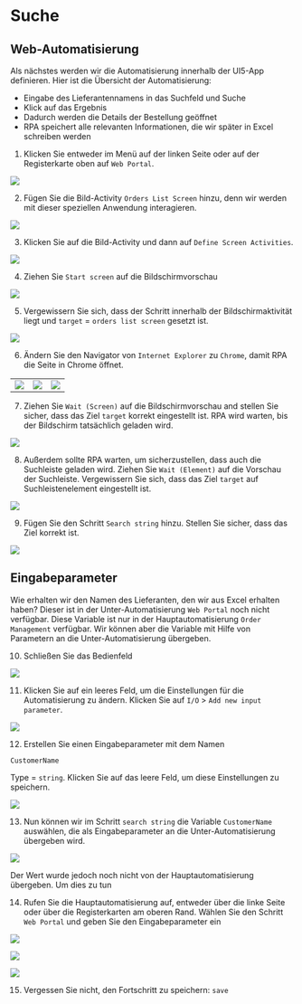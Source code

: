 # Suche


## Web-Automatisierung

Als nächstes werden wir die Automatisierung innerhalb der UI5-App definieren. Hier ist die Übersicht der Automatisierung: 
- Eingabe des Lieferantennamens in das Suchfeld und Suche 
- Klick auf das Ergebnis 
- Dadurch werden die Details der Bestellung geöffnet 
- RPA speichert alle relevanten Informationen, die wir später in Excel schreiben werden

1. Klicken Sie entweder im Menü auf der linken Seite oder auf der Registerkarte oben auf `Web Portal`.

![](../images/0800.png)

2. Fügen Sie die Bild-Activity `Orders List Screen` hinzu, denn wir werden mit dieser speziellen Anwendung interagieren.


![](../images/0801.png)

3. Klicken Sie auf die Bild-Activity und dann auf `Define Screen Activities`.

![](../images/0802.png)

4. Ziehen Sie `Start screen` auf die Bildschirmvorschau

![](../images/0803.png)

5. Vergewissern Sie sich, dass der Schritt innerhalb der Bildschirmaktivität liegt und `target` = `orders list screen` gesetzt ist.

![](../images/0804.png)

6. Ändern Sie den Navigator von `Internet Explorer` zu `Chrome`, damit RPA die Seite in Chrome öffnet.


|  |  |  |
:-------------------------:|:-------------------------:|:-------------------------:|
![](../images/0804.png)  |  ![](../images/0805.png) |  ![](../images/0806.png)

7. Ziehen Sie `Wait (Screen)` auf die Bildschirmvorschau and stellen Sie sicher, dass das Ziel `target` korrekt eingestellt ist. RPA wird warten, bis der Bildschirm tatsächlich geladen wird.


![](../images/0807.png)

8. Außerdem sollte RPA warten, um sicherzustellen, dass auch die Suchleiste geladen wird. Ziehen Sie `Wait (Element)` auf die Vorschau der Suchleiste. Vergewissern Sie sich, dass das Ziel `target` auf Suchleistenelement eingestellt ist.


![](../images/0808.png)

9. Fügen Sie den Schritt `Search string` hinzu. Stellen Sie sicher, dass das Ziel korrekt ist.

![](../images/0809.png)

## Eingabeparameter

Wie erhalten wir den Namen des Lieferanten, den wir aus Excel erhalten haben? Dieser ist in der Unter-Automatisierung `Web Portal` noch nicht verfügbar. Diese Variable ist nur in der Hauptautomatisierung `Order Management` verfügbar. Wir können aber die Variable mit Hilfe von Parametern an die Unter-Automatisierung übergeben.

10. Schließen Sie das Bedienfeld

![](../images/0810.png)

11. Klicken Sie auf ein leeres Feld, um die Einstellungen für die Automatisierung zu ändern. Klicken Sie auf `I/O` > `Add new input parameter`.


![](../images/0811.png)

12. Erstellen Sie einen Eingabeparameter mit dem Namen

```
CustomerName
```

Type = `string`. Klicken Sie auf das leere Feld, um diese Einstellungen zu speichern.


![](../images/0812.png)

13. Nun können wir im Schritt `search string` die Variable `CustomerName` auswählen, die als Eingabeparameter an die Unter-Automatisierung übergeben wird.


![](../images/0813.png)

Der Wert wurde jedoch noch nicht von der Hauptautomatisierung übergeben. Um dies zu tun

14. Rufen Sie die Hauptautomatisierung auf, entweder über die linke Seite oder über die Registerkarten am oberen Rand. Wählen Sie den Schritt `Web Portal` und geben Sie den Eingabeparameter ein

![](../images/0814.png)

![](../images/0815.png)

![](../images/0816.png)

15. Vergessen Sie nicht, den Fortschritt zu speichern: `save`